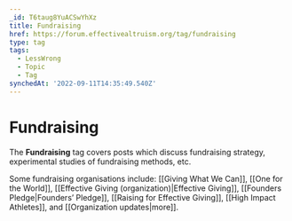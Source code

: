 ```yaml
---
_id: T6taug8YuACSwYhXz
title: Fundraising
href: https://forum.effectivealtruism.org/tag/fundraising
type: tag
tags:
  - LessWrong
  - Topic
  - Tag
synchedAt: '2022-09-11T14:35:49.540Z'
---
```

# Fundraising

The **Fundraising** tag covers posts which discuss fundraising strategy, experimental studies of fundraising methods, etc.

Some fundraising organisations include: [[Giving What We Can]], [[One for the World]], [[Effective Giving (organization)|Effective Giving]], [[Founders Pledge|Founders’ Pledge]], [[Raising for Effective Giving]], [[High Impact Athletes]], and [[Organization updates|more]].